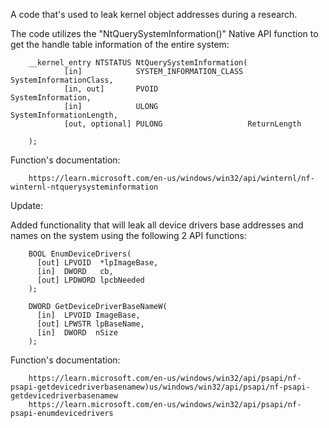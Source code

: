 A code that's used to leak kernel object addresses during a research.

The code utilizes the "NtQuerySystemInformation()" Native API function to get the handle table information of the entire system:

        __kernel_entry NTSTATUS NtQuerySystemInformation(
                [in]            SYSTEM_INFORMATION_CLASS SystemInformationClass,
                [in, out]       PVOID                    SystemInformation,
                [in]            ULONG                    SystemInformationLength,
                [out, optional] PULONG                   ReturnLength

        );
        
Function's documentation: 
        
        https://learn.microsoft.com/en-us/windows/win32/api/winternl/nf-winternl-ntquerysysteminformation 

Update:

Added functionality that will leak all device drivers base addresses and names on the system using the following 2 API functions:

        BOOL EnumDeviceDrivers(
          [out] LPVOID  *lpImageBase,
          [in]  DWORD   cb,
          [out] LPDWORD lpcbNeeded
        );

        DWORD GetDeviceDriverBaseNameW(
          [in]  LPVOID ImageBase,
          [out] LPWSTR lpBaseName,
          [in]  DWORD  nSize
        );
        
Function's documentation: 
        
        https://learn.microsoft.com/en-us/windows/win32/api/psapi/nf-psapi-getdevicedriverbasenamew)us/windows/win32/api/psapi/nf-psapi-getdevicedriverbasenamew
        https://learn.microsoft.com/en-us/windows/win32/api/psapi/nf-psapi-enumdevicedrivers
